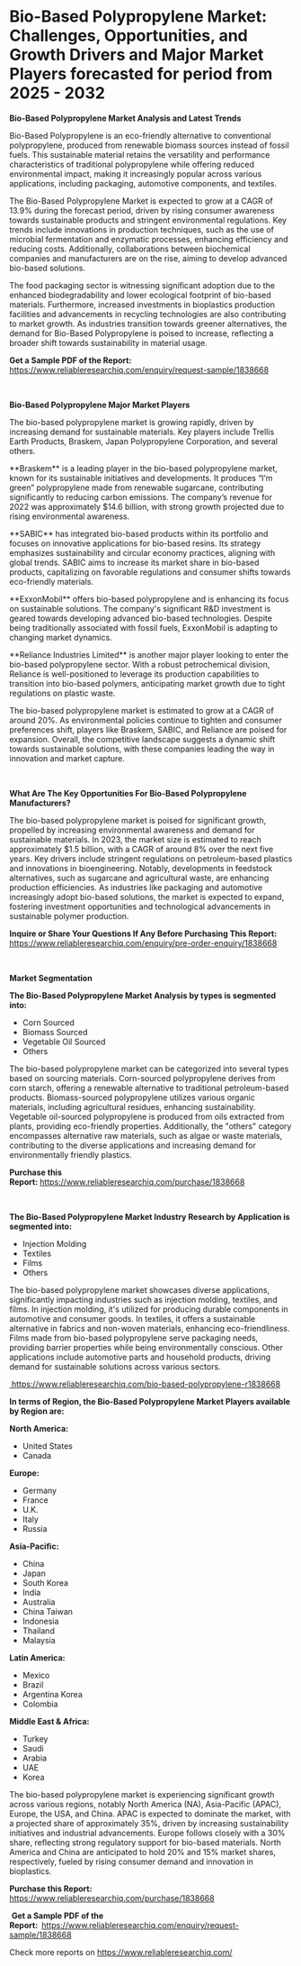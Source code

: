 <p><h1>Bio-Based Polypropylene Market: Challenges, Opportunities, and Growth Drivers and Major Market Players forecasted for period from 2025 - 2032</h1></p><p><strong>Bio-Based Polypropylene Market Analysis and Latest Trends</strong></p>
<p><p>Bio-Based Polypropylene is an eco-friendly alternative to conventional polypropylene, produced from renewable biomass sources instead of fossil fuels. This sustainable material retains the versatility and performance characteristics of traditional polypropylene while offering reduced environmental impact, making it increasingly popular across various applications, including packaging, automotive components, and textiles. </p><p>The Bio-Based Polypropylene Market is expected to grow at a CAGR of 13.9% during the forecast period, driven by rising consumer awareness towards sustainable products and stringent environmental regulations. Key trends include innovations in production techniques, such as the use of microbial fermentation and enzymatic processes, enhancing efficiency and reducing costs. Additionally, collaborations between biochemical companies and manufacturers are on the rise, aiming to develop advanced bio-based solutions. </p><p>The food packaging sector is witnessing significant adoption due to the enhanced biodegradability and lower ecological footprint of bio-based materials. Furthermore, increased investments in bioplastics production facilities and advancements in recycling technologies are also contributing to market growth. As industries transition towards greener alternatives, the demand for Bio-Based Polypropylene is poised to increase, reflecting a broader shift towards sustainability in material usage.</p></p>
<p><strong>Get a Sample PDF of the Report:&nbsp;</strong> <a href="https://www.reliableresearchiq.com/enquiry/request-sample/1838668?utm_campaign=1876&utm_medium=2&utm_source=Github&utm_content=ia&utm_term=03022025&utm_id=bio-based-polypropylene">https://www.reliableresearchiq.com/enquiry/request-sample/1838668</a></p>
<p>&nbsp;</p>
<p><strong>Bio-Based Polypropylene Major Market Players</strong></p>
<p><p>The bio-based polypropylene market is growing rapidly, driven by increasing demand for sustainable materials. Key players include Trellis Earth Products, Braskem, Japan Polypropylene Corporation, and several others.</p><p>**Braskem** is a leading player in the bio-based polypropylene market, known for its sustainable initiatives and developments. It produces “I’m green” polypropylene made from renewable sugarcane, contributing significantly to reducing carbon emissions. The company’s revenue for 2022 was approximately $14.6 billion, with strong growth projected due to rising environmental awareness.</p><p>**SABIC** has integrated bio-based products within its portfolio and focuses on innovative applications for bio-based resins. Its strategy emphasizes sustainability and circular economy practices, aligning with global trends. SABIC aims to increase its market share in bio-based products, capitalizing on favorable regulations and consumer shifts towards eco-friendly materials.</p><p>**ExxonMobil** offers bio-based polypropylene and is enhancing its focus on sustainable solutions. The company's significant R&D investment is geared towards developing advanced bio-based technologies. Despite being traditionally associated with fossil fuels, ExxonMobil is adapting to changing market dynamics.</p><p>**Reliance Industries Limited** is another major player looking to enter the bio-based polypropylene sector. With a robust petrochemical division, Reliance is well-positioned to leverage its production capabilities to transition into bio-based polymers, anticipating market growth due to tight regulations on plastic waste.</p><p>The bio-based polypropylene market is estimated to grow at a CAGR of around 20%. As environmental policies continue to tighten and consumer preferences shift, players like Braskem, SABIC, and Reliance are poised for expansion. Overall, the competitive landscape suggests a dynamic shift towards sustainable solutions, with these companies leading the way in innovation and market capture.</p></p>
<p>&nbsp;</p>
<p><strong>What Are The Key Opportunities For Bio-Based Polypropylene Manufacturers?</strong></p>
<p><p>The bio-based polypropylene market is poised for significant growth, propelled by increasing environmental awareness and demand for sustainable materials. In 2023, the market size is estimated to reach approximately $1.5 billion, with a CAGR of around 8% over the next five years. Key drivers include stringent regulations on petroleum-based plastics and innovations in bioengineering. Notably, developments in feedstock alternatives, such as sugarcane and agricultural waste, are enhancing production efficiencies. As industries like packaging and automotive increasingly adopt bio-based solutions, the market is expected to expand, fostering investment opportunities and technological advancements in sustainable polymer production.</p></p>
<p><strong>Inquire or Share Your Questions If Any Before Purchasing This Report:</strong> <a href="https://www.reliableresearchiq.com/enquiry/pre-order-enquiry/1838668?utm_campaign=1876&utm_medium=2&utm_source=Github&utm_content=ia&utm_term=03022025&utm_id=bio-based-polypropylene">https://www.reliableresearchiq.com/enquiry/pre-order-enquiry/1838668</a></p>
<p>&nbsp;</p>
<p><strong>Market Segmentation</strong></p>
<p><strong>The Bio-Based Polypropylene Market Analysis by types is segmented into:</strong></p>
<p><ul><li>Corn Sourced</li><li>Biomass Sourced</li><li>Vegetable Oil Sourced</li><li>Others</li></ul></p>
<p><p>The bio-based polypropylene market can be categorized into several types based on sourcing materials. Corn-sourced polypropylene derives from corn starch, offering a renewable alternative to traditional petroleum-based products. Biomass-sourced polypropylene utilizes various organic materials, including agricultural residues, enhancing sustainability. Vegetable oil-sourced polypropylene is produced from oils extracted from plants, providing eco-friendly properties. Additionally, the "others" category encompasses alternative raw materials, such as algae or waste materials, contributing to the diverse applications and increasing demand for environmentally friendly plastics.</p></p>
<p><strong>Purchase this Report:&nbsp;</strong><a href="https://www.reliableresearchiq.com/purchase/1838668?utm_campaign=1876&utm_medium=2&utm_source=Github&utm_content=ia&utm_term=03022025&utm_id=bio-based-polypropylene">https://www.reliableresearchiq.com/purchase/1838668</a></p>
<p>&nbsp;</p>
<p><strong>The Bio-Based Polypropylene Market Industry Research by Application is segmented into:</strong></p>
<p><ul><li>Injection Molding</li><li>Textiles</li><li>Films</li><li>Others</li></ul></p>
<p><p>The bio-based polypropylene market showcases diverse applications, significantly impacting industries such as injection molding, textiles, and films. In injection molding, it's utilized for producing durable components in automotive and consumer goods. In textiles, it offers a sustainable alternative in fabrics and non-woven materials, enhancing eco-friendliness. Films made from bio-based polypropylene serve packaging needs, providing barrier properties while being environmentally conscious. Other applications include automotive parts and household products, driving demand for sustainable solutions across various sectors.</p></p>
<p><a href="https://www.reliableresearchiq.com/bio-based-polypropylene-r1838668?utm_campaign=1876&utm_medium=2&utm_source=Github&utm_content=ia&utm_term=03022025&utm_id=bio-based-polypropylene">&nbsp;https://www.reliableresearchiq.com/bio-based-polypropylene-r1838668</a></p>
<p><strong>In terms of Region, the Bio-Based Polypropylene Market Players available by Region are:</strong></p>
<p>
    <p> <strong> North America: </strong>
        <ul>
            <li>United States</li>
            <li>Canada</li>
        </ul>
        </p> 
    <p> <strong> Europe: </strong>
        <ul>
            <li>Germany</li>
            <li>France</li>
            <li>U.K.</li>
            <li>Italy</li>
            <li>Russia</li>
        </ul>
        </p> 
    <p> <strong> Asia-Pacific: </strong>
        <ul>
            <li>China</li>
            <li>Japan</li>
            <li>South Korea</li>
            <li>India</li>
            <li>Australia</li>
            <li>China Taiwan</li>
            <li>Indonesia</li>
            <li>Thailand</li>
            <li>Malaysia</li>
        </ul>
        </p> 
    <p> <strong> Latin America: </strong>
        <ul>
            <li>Mexico</li>
            <li>Brazil</li>
            <li>Argentina Korea</li>
            <li>Colombia</li>
        </ul>
        </p> 
    <p> <strong> Middle East & Africa: </strong>
        <ul>
            <li>Turkey</li>
            <li>Saudi</li>
            <li>Arabia</li>
            <li>UAE</li>
            <li>Korea</li>
        </ul>
    </p>
    </p>
<p><p>The bio-based polypropylene market is experiencing significant growth across various regions, notably North America (NA), Asia-Pacific (APAC), Europe, the USA, and China. APAC is expected to dominate the market, with a projected share of approximately 35%, driven by increasing sustainability initiatives and industrial advancements. Europe follows closely with a 30% share, reflecting strong regulatory support for bio-based materials. North America and China are anticipated to hold 20% and 15% market shares, respectively, fueled by rising consumer demand and innovation in bioplastics.</p></p>
<p><strong>Purchase this Report: </strong><a href="https://www.reliableresearchiq.com/purchase/1838668?utm_campaign=1876&utm_medium=2&utm_source=Github&utm_content=ia&utm_term=03022025&utm_id=bio-based-polypropylene">https://www.reliableresearchiq.com/purchase/1838668</a></p>
<p>&nbsp;<strong>Get a Sample PDF of the Report:&nbsp;&nbsp;</strong><a href="https://www.reliableresearchiq.com/enquiry/request-sample/1838668?utm_campaign=1876&utm_medium=2&utm_source=Github&utm_content=ia&utm_term=03022025&utm_id=bio-based-polypropylene">https://www.reliableresearchiq.com/enquiry/request-sample/1838668</a></p>
<p><strong></strong></p>
<p>Check more reports on <a href="https://www.reliableresearchiq.com/?utm_campaign=1876&utm_medium=2&utm_source=Github&utm_content=ia&utm_term=03022025&utm_id=bio-based-polypropylene">https://www.reliableresearchiq.com/</a></p>
